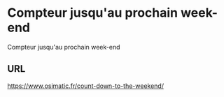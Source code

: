 # Compteur jusqu'au prochain week-end
Compteur jusqu'au prochain week-end

## URL

https://www.osimatic.fr/count-down-to-the-weekend/

